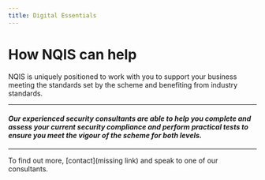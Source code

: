 ```yaml
---
title: Digital Essentials
---
```


# How NQIS can help

NQIS is uniquely positioned to work with you to support your business meeting the standards set by the scheme and benefiting from industry standards.

---

#### <strong>*Our experienced security consultants are able to help you complete and assess your current security compliance and perform practical tests to ensure you meet the vigour of the scheme for both levels.*</strong>

---

To find out more, [contact](missing link) and speak to one of our consultants.
